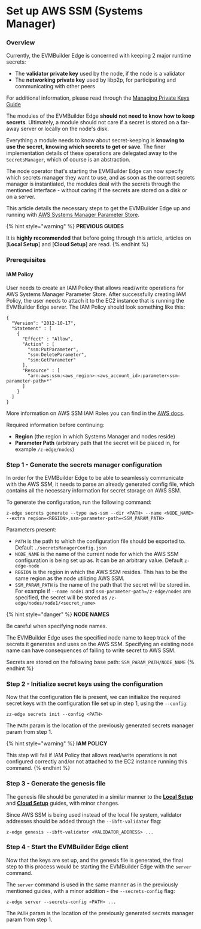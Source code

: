 # Set up AWS SSM (Systems Manager)

### Overview

Currently, the EVMBuilder Edge is concerned with keeping 2 major runtime secrets:

* The **validator private key** used by the node, if the node is a validator
* The **networking private key** used by libp2p, for participating and communicating with other peers

For additional information, please read through the [Managing Private Keys Guide](../manage-private-keys.md)

The modules of the EVMBuilder Edge **should not need to know how to keep secrets**. Ultimately, a module should not care if a secret is stored on a far-away server or locally on the node's disk.

Everything a module needs to know about secret-keeping is **knowing to use the secret**, **knowing which secrets to get or save**. The finer implementation details of these operations are delegated away to the `SecretsManager`, which of course is an abstraction.

The node operator that's starting the EVMBuilder Edge can now specify which secrets manager they want to use, and as soon as the correct secrets manager is instantiated, the modules deal with the secrets through the mentioned interface - without caring if the secrets are stored on a disk or on a server.

This article details the necessary steps to get the EVMBuilder Edge up and running with [AWS Systems Manager Parameter Store](https://docs.aws.amazon.com/systems-manager/latest/userguide/systems-manager-parameter-store.html).

{% hint style="warning" %}
**PREVIOUS GUIDES**

It is **highly recommended** that before going through this article, articles on [**Local Setup**] and [**Cloud Setup**] are read.
{% endhint %}

### Prerequisites

#### IAM Policy

User needs to create an IAM Policy that allows read/write operations for AWS Systems Manager Parameter Store. After successfully creating IAM Policy, the user needs to attach it to the EC2 instance that is running the EVMBuilder Edge server. The IAM Policy should look something like this:

```
{
  "Version": "2012-10-17",
  "Statement" : [
    {
      "Effect" : "Allow",
      "Action" : [
        "ssm:PutParameter",
        "ssm:DeleteParameter",
        "ssm:GetParameter"
      ],
      "Resource" : [
        "arn:aws:ssm:<aws_region>:<aws_account_id>:parameter<ssm-parameter-path>*"
      ]
    }
  ]
}
```

More information on AWS SSM IAM Roles you can find in the [AWS docs](https://docs.aws.amazon.com/systems-manager/latest/userguide/setup-instance-profile.html).

Required information before continuing:

* **Region** (the region in which Systems Manager and nodes reside)
* **Parameter Path** (arbitrary path that the secret will be placed in, for example `/z-edge/nodes`)

### Step 1 - Generate the secrets manager configuration

In order for the EVMBuilder Edge to be able to seamlessly communicate with the AWS SSM, it needs to parse an already generated config file, which contains all the necessary information for secret storage on AWS SSM.

To generate the configuration, run the following command:

```
z-edge secrets generate --type aws-ssm --dir <PATH> --name <NODE_NAME> --extra region=<REGION>,ssm-parameter-path=<SSM_PARAM_PATH>
```

Parameters present:

* `PATH` is the path to which the configuration file should be exported to. Default `./secretsManagerConfig.json`
* `NODE_NAME` is the name of the current node for which the AWS SSM configuration is being set up as. It can be an arbitrary value. Default `z-edge-node`
* `REGION` is the region in which the AWS SSM resides. This has to be the same region as the node utilizing AWS SSM.
* `SSM_PARAM_PATH` is the name of the path that the secret will be stored in. For example if `--name node1` and `ssm-parameter-path=/z-edge/nodes` are specified, the secret will be stored as `/z-edge/nodes/node1/<secret_name>`

{% hint style="danger" %}
**NODE NAMES**

Be careful when specifying node names.

The EVMBuilder Edge uses the specified node name to keep track of the secrets it generates and uses on the AWS SSM. Specifying an existing node name can have consequences of failing to write secret to AWS SSM.

Secrets are stored on the following base path: `SSM_PARAM_PATH/NODE_NAME`
{% endhint %}

### Step 2 - Initialize secret keys using the configuration

Now that the configuration file is present, we can initialize the required secret keys with the configuration file set up in step 1, using the `--config`:

```
zz-edge secrets init --config <PATH>
```

The `PATH` param is the location of the previously generated secrets manager param from step 1.

{% hint style="warning" %}
**IAM POLICY**

This step will fail if IAM Policy that allows read/write operations is not configured correctly and/or not attached to the EC2 instance running this command.
{% endhint %}

### Step 3 - Generate the genesis file

The genesis file should be generated in a similar manner to the [**Local Setup**](../../get-started/local-setup.md) and [**Cloud Setup**](../../get-started/cloud-setup.md) guides, with minor changes.

Since AWS SSM is being used instead of the local file system, validator addresses should be added through the `--ibft-validator` flag:

```
z-edge genesis --ibft-validator <VALIDATOR_ADDRESS> ...
```

### Step 4 - Start the EVMBuilder Edge client

Now that the keys are set up, and the genesis file is generated, the final step to this process would be starting the EVMBuilder Edge with the `server` command.

The `server` command is used in the same manner as in the previously mentioned guides, with a minor addition - the `--secrets-config` flag:

```
z-edge server --secrets-config <PATH> ...
```

The `PATH` param is the location of the previously generated secrets manager param from step 1.
